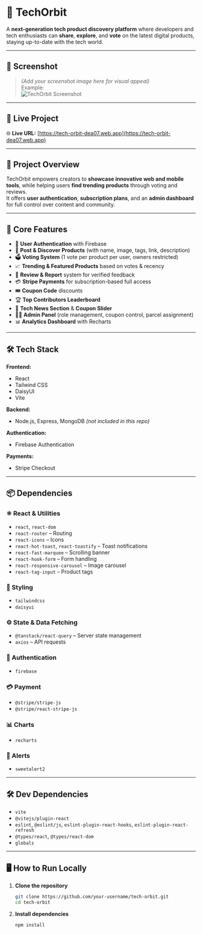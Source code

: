 # 🚀 TechOrbit

A **next-generation tech product discovery platform** where developers and tech enthusiasts can **share**, **explore**, and **vote** on the latest digital products, staying up-to-date with the tech world.

---

## 📸 Screenshot
> *(Add your screenshot image here for visual appeal)*  
Example:  
![TechOrbit Screenshot]([screenshot.png](https://i.postimg.cc/NjyjQWX1/Screenshot-2025-08-08-131944.jpg))

---

## 🔗 Live Project
🌐 **Live URL:** [https://tech-orbit-dea07.web.app](https://tech-orbit-dea07.web.app)

---

## 🎯 Project Overview

TechOrbit empowers creators to **showcase innovative web and mobile tools**, while helping users **find trending products** through voting and reviews.  
It offers **user authentication**, **subscription plans**, and an **admin dashboard** for full control over content and community.

---

## 🧩 Core Features

- 🔐 **User Authentication** with Firebase
- 🚀 **Post & Discover Products** (with name, image, tags, link, description)
- 🗳️ **Voting System** (1 vote per product per user, owners restricted)
- 📈 **Trending & Featured Products** based on votes & recency
- 📝 **Review & Report** system for verified feedback
- 💳 **Stripe Payments** for subscription-based full access
- 🎟️ **Coupon Code** discounts
- 🏆 **Top Contributors Leaderboard**
- 📰 **Tech News Section** & **Coupon Slider**
- 🧑‍💼 **Admin Panel** (role management, coupon control, parcel assignment)
- 📊 **Analytics Dashboard** with Recharts

---

## 🛠️ Tech Stack

**Frontend:**  
- React  
- Tailwind CSS  
- DaisyUI  
- Vite  

**Backend:**  
- Node.js, Express, MongoDB *(not included in this repo)*  

**Authentication:**  
- Firebase Authentication  

**Payments:**  
- Stripe Checkout  

---

## 📦 Dependencies

### ⚛️ React & Utilities
- `react`, `react-dom`
- `react-router` – Routing
- `react-icons` – Icons
- `react-hot-toast`, `react-toastify` – Toast notifications
- `react-fast-marquee` – Scrolling banner
- `react-hook-form` – Form handling
- `react-responsive-carousel` – Image carousel
- `react-tag-input` – Product tags

### 💅 Styling
- `tailwindcss`
- `daisyui`

### ⚙️ State & Data Fetching
- `@tanstack/react-query` – Server state management
- `axios` – API requests

### 🔐 Authentication
- `firebase`

### 💳 Payment
- `@stripe/stripe-js`
- `@stripe/react-stripe-js`

### 📊 Charts
- `recharts`

### 🎉 Alerts
- `sweetalert2`

---

## 🛠️ Dev Dependencies
- `vite`
- `@vitejs/plugin-react`
- `eslint`, `@eslint/js`, `eslint-plugin-react-hooks`, `eslint-plugin-react-refresh`
- `@types/react`, `@types/react-dom`
- `globals`

---

## 🖥️ How to Run Locally

1. **Clone the repository**
   ```bash
   git clone https://github.com/your-username/tech-orbit.git
   cd tech-orbit

2. **Install dependencies**
   ```bash
   npm install
   

